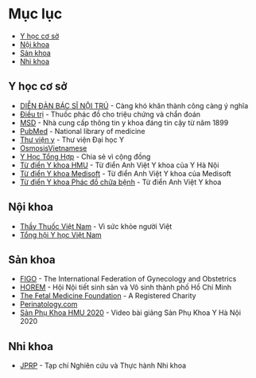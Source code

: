 # Mục lục

- [Y học cơ sở](#y-học-cơ-sở)
- [Nội khoa](#nội-khoa)
- [Sản khoa](#sản-khoa)
- [Nhi khoa](#nhi-khoa)

## Y học cơ sở

- [DIỄN ĐÀN BÁC SĨ NỘI TRÚ](https://bacsinoitru.vn) - Càng khó khăn thành công càng ý nghĩa
- [Điều trị](https://www.dieutri.vn) - Thuốc phác đồ cho triệu chứng và chẩn đoán
- [MSD](https://www.msdmanuals.com/vi) - Nhà cung cấp thông tin y khoa đáng tin cậy từ năm 1899
- [PubMed](https://pubmed.ncbi.nlm.nih.gov) - National library of medicine
- [Thư viện y](https://thuvieny.com) - Thư viện Đại học Y
- [OsmosisVietnamese](https://www.youtube.com/channel/UCj4fwpXgw-jyiZ4TPAdChbw)
- [Y Học Tổng Hợp](https://yhoctonghop.vn) - Chia sẻ vì cộng đồng
- [Từ điển Y khoa HMU](https://hmu.edu.vn/news/dict.aspx) - Từ điển Anh Việt Y khoa của Y Hà Nội
- [Từ điển Y khoa Medisoft](http://medisoft.com.vn/medic.asp) - Từ điển Anh Việt Y khoa của Medisoft
- [Từ điển Y khoa Phác đồ chữa bệnh](https://phacdochuabenh.com/tu-dien-y-hoc/tratu.php) - Từ điển Anh Việt Y khoa

## Nội khoa

- [Thầy Thuốc Việt Nam](https://thaythuocvietnam.vn) - Vì sức khỏe người Việt
- [Tổng hội Y học Việt Nam](http://tonghoiyhoc.vn)

## Sản khoa

- [FIGO](https://www.figo.org) - The International Federation of Gynecology and Obstetrics
- [HOREM](http://hosrem.org.vn) - Hội Nội tiết sinh sản và Vô sinh thành phố Hồ Chí Minh
- [The Fetal Medicine Foundation](https://fetalmedicine.org) - A Registered Charity
- [Perinatology.com](http://perinatology.com)
- [Sản Phụ Khoa HMU 2020](https://youtube.com/playlist?list=PLL1t1-UomvZ_LTucKsiTVLxU0_IStehl4) - Video bài giảng Sản Phụ Khoa Y Hà Nội 2020

## Nhi khoa

- [JPRP](https://jprp.vn/index.php/JPRP) - Tạp chí Nghiên cứu và Thực hành Nhi khoa
